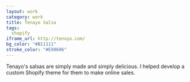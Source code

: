```yaml
---              
layout: work
category: work
title: Tenayo Salsa
tags:
  shopify
iframe_url: http://tenayo.com/
bg_color: "#B11111"
stroke_color: "#E90606"
---
```

Tenayo's salsas are simply made and simply delicious. I helped develop a custom Shopify theme for them to make online sales.